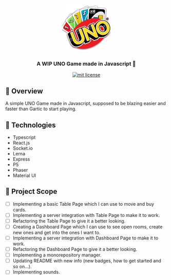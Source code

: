 <p align="center">
	<img src="./assets/uno_icon.png" height="150" width="150" alt="icon example" />
</p>	

<h3 align="center">
  A WIP UNO Game made in Javascript 🎴
</h3>

<p align="center">
	<a href="https://github.com/guilhermebkel/uno-game">
		<img alt="mit license" src="https://img.shields.io/github/license/guilhermebkel/uno-game?color=0051ff" />
	</a>
</p>

## 📌 Overview

A simple UNO Game made in Javascript, supposed to be blazing easier and faster than Gartic to start playing. 

## 🔧 Technologies

- Typescript
- React.js
- Socket.io
- Lerna
- Express
- P5
- Phaser
- Material UI

## 👣 Project Scope

- [ ] Implementing a basic Table Page which I can use to move and buy cards.
- [ ] Implementing a server integration with Table Page to make it to work.
- [ ] Refactoring the Table Page to give it a better looking.
- [ ] Creating a Dashboard Page which I can use to see open rooms, create new ones and get into the ones I want to.
- [ ] Implementing a server integration with Dashboard Page to make it to work.
- [ ] Refactoring the Dashboard Page to give it a better looking.
- [ ] Implementing a monorepository manager.
- [ ] Updating README with new info (new badges, how to get started and so on...).
- [ ] Implementing sounds.